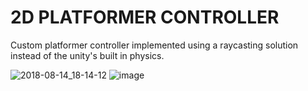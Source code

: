 # 2D PLATFORMER CONTROLLER
Custom platformer controller implemented using a raycasting solution instead of the unity's built in physics.

![2018-08-14_18-14-12](https://user-images.githubusercontent.com/19764148/44103979-eb4ed668-9fed-11e8-9f18-bfd160bed7d8.gif)
![image](https://user-images.githubusercontent.com/19764148/44103993-f6089f08-9fed-11e8-8989-c945ae5ef4ab.png)
